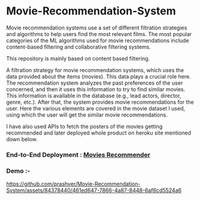 # Movie-Recommendation-System

Movie recommendation systems use a set of different filtration strategies and algorithms to help users find the most relevant films. The most popular categories of the ML algorithms used for movie recommendations include content-based filtering and collaborative filtering systems.

This repository is mainly based on content based filtering.

A filtration strategy for movie recommendation systems, which uses the data provided about the items (movies). This data plays a crucial role here. The recommendation system analyzes the past preferences of the user concerned, and then it uses this information to try to find similar movies. This information is available in the database (e.g., lead actors, director, genre, etc.). After that, the system provides movie recommendations for the user. Here the various elements are covered in the movie dataset I used, using which the user will get the similar movie recommendations.

I have also used APIs to fetch the posters of the movies getting recommended and later deployed whole product on heroku site mentioned down below.

### End-to-End Deployment : [Movies Recommender](https://prashver-movie-recommender.streamlit.app/)

### Demo :-

https://github.com/prashver/Movie-Recommendation-System/assets/84378440/461ed647-7866-4a87-8448-6af6cd5524a6
